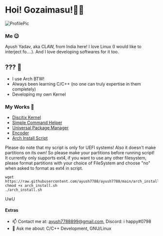 # Hoi! Gozaimasu!👋🏻
![ProfilePic](https://raw.githubusercontent.com/ayush7788/ayush7788/main/IMG-20201209-WA0085.jpg)
### Me 😉
Ayush Yadav, aka CLAW, from India here! 
I love Linux (I would like to interject fo....).
And I love developing softwares for it too.

## ??? 🔷
- I use Arch BTW!
- Always been learning C/C++ (no one can truly expertise in them completely)
- Developing my own Kernel

### My Works 🔧
- [Discitix Kernel](https://github.com/ayush7788/discitix_kernel)
- [Simple Command Helper](https://github.com/ayush7788/sch)
- [Universal Package Manager](https://github.com/ayush7788/upm)
- [Encoder](https://github.com/ayush7788/encoder)
- [Arch Install Script](https://github.com/ayush7788/ayush7788/blob/main/arch_install.sh)

Please do note that my script is only for UEFI systems!
Also it doesn't make partitions on its own! So please make your partitions before running script!
It currently only supports ext4, if you want to use any other filesystem, please format partitions with your choice of FileSystem and 
choose "no" when asked to format as ext4 in script.

```
wget https://raw.githubusercontent.com/ayush7788/ayush7788/main/arch_install.sh
chmod +x arch_install.sh
./arch_install.sh
```
UwU

#### Extras
- 📫 Contact me at: ayush7788899@gmail.com, Discord: i happy#0798
- 💬 Ask me about: C/C++ Development, GNU/Linux
